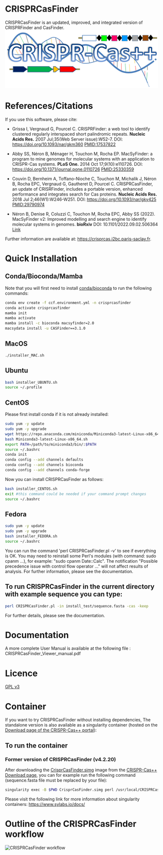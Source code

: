 # CRISPRCasFinder

CRISPRCasFinder is an updated, improved, and integrated version of CRISPRFinder and CasFinder. 
![CRISPR-Cas++](crispr-cas_logo.png)

# References/Citations

If you use this software, please cite: 

- Grissa I, Vergnaud G, Pourcel C. CRISPRFinder: a web tool to identify clustered regularly interspaced short palindromic repeats. <b>Nucleic Acids Res.</b> 2007 Jul;35(Web Server issue):W52-7. DOI: https://doi.org/10.1093/nar/gkm360 [PMID:17537822](https://www.ncbi.nlm.nih.gov/pubmed/17537822)

- Abby SS, Néron B, Ménager H, Touchon M, Rocha EP. MacSyFinder: a program to mine genomes for molecular systems with an application to CRISPR-Cas systems. <b>PLoS One.</b> 2014 Oct 17;9(10):e110726. DOI: https://doi.org/10.1371/journal.pone.0110726 [PMID:25330359](https://www.ncbi.nlm.nih.gov/pubmed/25330359)

- Couvin D, Bernheim A, Toffano-Nioche C, Touchon M, Michalik J, Néron B, Rocha EPC, Vergnaud G, Gautheret D, Pourcel C.
CRISPRCasFinder, an update of CRISRFinder, includes a portable version, enhanced performance and integrates search for Cas proteins.
<b>Nucleic Acids Res.</b> 2018 Jul 2;46(W1):W246-W251. DOI: https://doi.org/10.1093/nar/gky425 [PMID:29790974](https://www.ncbi.nlm.nih.gov/pubmed/29790974)

- Néron B, Denise R, Coluzzi C, Touchon M, Rocha EPC, Abby SS (2022). MacSyFinder v2: Improved modelling and search engine to identify molecular systems in genomes. <b>bioRxiv</b> DOI: 10.1101/2022.09.02.506364 [Link](https://www.biorxiv.org/content/10.1101/2022.09.02.506364v1)

Further information are available at: https://crisprcas.i2bc.paris-saclay.fr.

# Quick Installation
## Conda/Bioconda/Mamba
Note that you will first need to install [conda/bioconda](http://www.ddocent.com/bioconda/) to run the following commands:
```bash
conda env create -f ccf.environment.yml -n crisprcasfinder
conda activate crisprcasfinder
mamba init
mamba activate
mamba install -c bioconda macsyfinder=2.0
macsydata install -u CASFinder==3.1.0
```

## MacOS
```bash
./installer_MAC.sh
```

## Ubuntu
```bash
bash installer_UBUNTU.sh
source ~/.profile
```

## CentOS
Please first install conda if it is not already installed:
```bash
sudo yum -y update
sudo yum -y upgrade
wget https://repo.anaconda.com/miniconda/Miniconda3-latest-Linux-x86_64.sh
bash Miniconda3-latest-Linux-x86_64.sh
export PATH=/path/to/miniconda3/bin/:$PATH
source ~/.bashrc
conda init
conda config --add channels defaults
conda config --add channels bioconda
conda config --add channels conda-forge
```
Now you can install CRISPRCasFinder as follows:
```bash
bash installer_CENTOS.sh
exit #this command could be needed if your command prompt changes
source ~/.bashrc
```

## Fedora
```bash
sudo yum -y update
sudo yum -y upgrade
bash installer_FEDORA.sh
source ~/.bashrc
```

You can run the command 'perl CRISPRCasFinder.pl -v' to see if everything is OK.
You may need to reinstall some Perl's modules (with command: sudo cpanm ...), for example: "sudo cpanm Date::Calc".
The notification "Possible precedence issue with control flow operator ..." will not affect results of analysis.
For further information, please see the documentation.

## To run CRISPRCasFinder in the current directory with example sequence you can type:
```bash
perl CRISPRCasFinder.pl -in install_test/sequence.fasta -cas -keep
```
For further details, please see the documentation.

# Documentation
A more complete User Manual is available at the following file : CRISPRCasFinder_Viewer_manual.pdf

# Licence

[GPL v3](https://github.com/dcouvin/CRISPRCasFinder/blob/master/COPYING)

# Container

If you want to try CRISPRCasFinder without installing dependencies,
The standalone version is also available as a singularity container (hosted on the [Download page of the CRISPR-Cas++ portal](https://crisprcas.i2bc.paris-saclay.fr/Home/Download)):

<!--[![https://www.singularity-hub.org/static/img/hosted-singularity--hub-%23e32929.svg](https://www.singularity-hub.org/static/img/hosted-singularity--hub-%23e32929.svg)](https://singularity-hub.org/collections/1624)-->

## To run the container
### Former version of CRISPRCasFinder (v4.2.20)
After downloading the [CrisprCasFinder.simg](https://crisprcas.i2bc.paris-saclay.fr/Home/DownloadFile?filename=CrisprCasFinder.simg) image from the [CRISPR-Cas++ Download page](https://crisprcas.i2bc.paris-saclay.fr/Home/Download), you can for example run the following command (sequence.fasta file must be replaced by your file):

```bash
singularity exec -B $PWD CrisprCasFinder.simg perl /usr/local/CRISPRCasFinder/CRISPRCasFinder.pl -so /usr/local/CRISPRCasFinder/sel392v2.so -cf /usr/local/CRISPRCasFinder/CasFinder-2.0.3 -drpt /usr/local/CRISPRCasFinder/supplementary_files/repeatDirection.tsv -rpts /usr/local/CRISPRCasFinder/supplementary_files/Repeat_List.csv -cas -def G -out RES21092020_2 -in sequence.fasta
```
<!--
```bash
singularity run shub://dcouvin/CRISPRCasFinder:4.2.18 -def General -cas -i my_sequence.fasta -keep
```
or download the image locally, and optionally rename it, then run it
```bash
singularity pull --name CRISPRCasFinder shub://dcouvin/CRISPRCasFinder:4.2.18 
./CRISPRCasFinder -def General -cas -i my_sequence.fasta -keep
```
-->

Please visit the following link for more information about singularity containers: https://www.sylabs.io/docs/

# Outline of the CRISPRCasFinder workflow

<img src="http://www.pasteur-guadeloupe.fr/files/Workflow_CRISPRCasFinder.png" title="CRISPRCasFinder workflow"></img>
